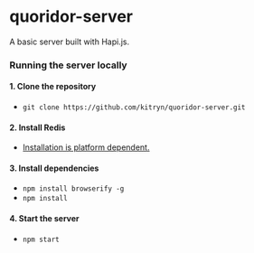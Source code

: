 # quoridor-server
A basic server built with Hapi.js.

### Running the server locally
#### 1. Clone the repository
* `git clone https://github.com/kitryn/quoridor-server.git`

#### 2. Install Redis
* [Installation is platform dependent.](http://redis.io/)

#### 3. Install dependencies
* `npm install browserify -g`
* `npm install`

#### 4. Start the server
* `npm start`